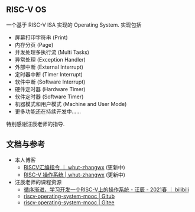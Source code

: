 ## RISC-V OS

一个基于 RISC-V ISA 实现的 Operating System. 实现包括

- 屏幕打印字符串 (Print)
- 内存分页 (Page)
- 并发处理多执行流 (Multi Tasks)
- 异常处理 (Exception Handler)
- 外部中断 (External Interrupt)
- 定时器中断 (Timer Interrupt)
- 软件中断 (Software Interrupt)
- 硬件定时器 (Hardware Timer)
- 软件定时器 (Software Timer)
- 机器模式和用户模式 (Machine and User Mode)
- 更多功能还在持续开发中......

特别感谢汪辰老师的指导.

## 文档与参考

- 本人博客
  - [RISCV汇编指令 ｜ whut-zhangwx](https://whut-zhangwx.github.io/riscv-assembly/) (更新中)
  - [RISC-V 操作系统 | whut-zhangwx](https://whut-zhangwx.github.io/riscv-operating-system/) (更新中)
- 汪辰老师的课程资源
  - [循序渐进，学习开发一个RISC-V上的操作系统 - 汪辰 - 2021春 ｜ bilibili](https://www.bilibili.com/video/BV1Q5411w7z5/)
  - [riscv-operating-system-mooc | Gitub](https://github.com/plctlab/riscv-operating-system-mooc)
  - [riscv-operating-system-mooc | Gitee](https://gitee.com/unicornx/riscv-operating-system-mooc)
